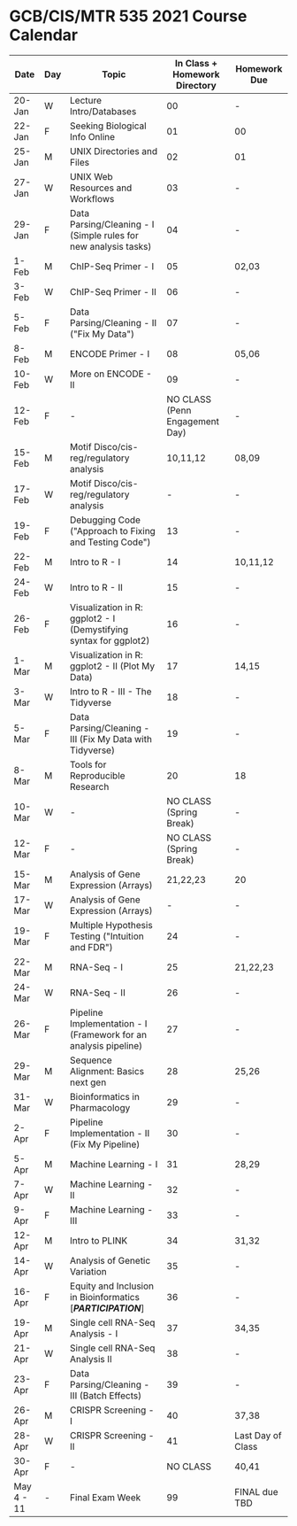 # GCB/CIS/MTR 535 2021 Course Calendar

| Date       | Day | Topic                                                             | In Class + Homework Directory  | Homework Due      |
|------------|-----|-------------------------------------------------------------------|--------------------------------|-------------------|
| 20-Jan     | W   | Lecture Intro/Databases                                           | 00                             | -                 |
| 22-Jan     | F   | Seeking Biological Info Online                                    | 01                             | 00                |
| 25-Jan     | M   | UNIX Directories and Files                                        | 02                             | 01                |
| 27-Jan     | W   | UNIX Web Resources and Workflows                                  | 03                             | -                 |
| 29-Jan     | F   | Data Parsing/Cleaning - I (Simple rules for new analysis tasks)   | 04                             | -                 |
| 1-Feb      | M   | ChIP-Seq Primer - I                                               | 05                             | 02,03             |
| 3-Feb      | W   | ChIP-Seq Primer - II                                              | 06                             | -                 |
| 5-Feb      | F   | Data Parsing/Cleaning - II ("Fix My Data")                        | 07                             | -                 |
| 8-Feb      | M   | ENCODE Primer - I                                                 | 08                             | 05,06             |
| 10-Feb     | W   | More on ENCODE - II                                               | 09                             | -                 |
| 12-Feb     | F   | -                                                                 | NO CLASS (Penn Engagement Day) | -                 |
| 15-Feb     | M   | Motif Disco/cis-reg/regulatory analysis                           | 10,11,12                       | 08,09             |
| 17-Feb     | W   | Motif Disco/cis-reg/regulatory analysis                           | -                              | -                 |
| 19-Feb     | F   | Debugging Code ("Approach to Fixing and Testing Code")            | 13                             | -                 |
| 22-Feb     | M   | Intro to R - I                                                    | 14                             | 10,11,12          |
| 24-Feb     | W   | Intro to R - II                                                   | 15                             | -                 |
| 26-Feb     | F   | Visualization in R: ggplot2 - I (Demystifying syntax for ggplot2) | 16                             | -                 |
| 1-Mar      | M   | Visualization in R: ggplot2 - II (Plot My Data)                   | 17                             | 14,15             |
| 3-Mar      | W   | Intro to R - III - The Tidyverse                                  | 18                             | -                 |
| 5-Mar      | F   | Data Parsing/Cleaning - III (Fix My Data with Tidyverse)          | 19                             | -                 |
| 8-Mar      | M   | Tools for Reproducible Research                                   | 20                             | 18                |
| 10-Mar     | W   | -                                                                 | NO CLASS (Spring Break)        | -                 |
| 12-Mar     | F   | -                                                                 | NO CLASS (Spring Break)        | -                 |
| 15-Mar     | M   | Analysis of Gene Expression (Arrays)                              | 21,22,23                       | 20                |
| 17-Mar     | W   | Analysis of Gene Expression (Arrays)                              | -                              | -                 |
| 19-Mar     | F   | Multiple Hypothesis Testing ("Intuition and FDR")                 | 24                             | -                 |
| 22-Mar     | M   | RNA-Seq - I                                                       | 25                             | 21,22,23          |
| 24-Mar     | W   | RNA-Seq - II                                                      | 26                             | -                 |
| 26-Mar     | F   | Pipeline Implementation - I (Framework for an analysis pipeline)  | 27                             | -                 |
| 29-Mar     | M   | Sequence Alignment: Basics next gen                               | 28                             | 25,26             |
| 31-Mar     | W   | Bioinformatics in Pharmacology                                    | 29                             | -                 |
| 2-Apr      | F   | Pipeline Implementation - II (Fix My Pipeline)                    | 30                             | -                 |
| 5-Apr      | M   | Machine Learning - I                                              | 31                             | 28,29             |
| 7-Apr      | W   | Machine Learning - II                                             | 32                             | -                 |
| 9-Apr      | F   | Machine Learning - III                                            | 33                             | -                 |
| 12-Apr     | M   | Intro to PLINK                                                    | 34                             | 31,32             |
| 14-Apr     | W   | Analysis of Genetic Variation                                     | 35                             | -                 |
| 16-Apr     | F   | Equity and Inclusion in Bioinformatics [***PARTICIPATION***]      | 36                             | -                 |
| 19-Apr     | M   | Single cell RNA-Seq Analysis - I                                  | 37                             | 34,35             |
| 21-Apr     | W   | Single cell RNA-Seq Analysis II                                   | 38                             | -                 |
| 23-Apr     | F   | Data Parsing/Cleaning - III (Batch Effects)                       | 39                             | -                 |
| 26-Apr     | M   | CRISPR Screening - I                                              | 40                             | 37,38             |
| 28-Apr     | W   | CRISPR Screening - II                                             | 41                             | Last Day of Class |
| 30-Apr     | F   | -                                                                 | NO CLASS                       | 40,41             |
| May 4 - 11 | -   | Final Exam Week                                                   | 99                             | FINAL due TBD     |